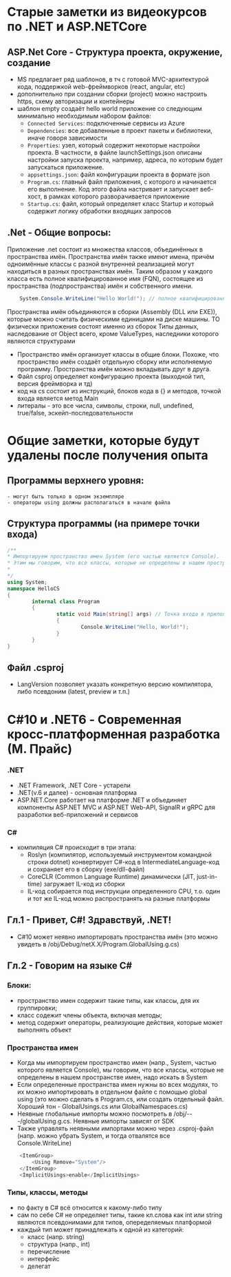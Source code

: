 # Старые заметки из видеокурсов по .NET и ASP.NETCore

## ASP.Net Core - Структура проекта, окружение, создание
- MS предлагает ряд шаблонов, в тч с готовой MVC-архитектурой кода, поддержкой web-фреймворков (react, angular, etc)
- дополнительно при создании сборки (project) можно настроить https, схему авторизации и контейнеры
- шаблон empty создаёт hello world приложение со следующим минимально необходимым набором файлов:
	- `Connected Services`: подключенные сервисы из Azure
	- `Dependencies`: все добавленные в проект пакеты и библиотеки, иначе говоря зависимости
	- `Properties`: узел, который содержит некоторые настройки проекта. В частности, в файле launchSettings.json описаны настройки запуска проекта, например, адреса, по которым будет запускаться приложение.
	- `appsettings.json`: файл конфигурации проекта в формате json
	- `Program.cs`: главный файл приложения, с которого и начинается его выполнение. Код этого файла настривает и запускает веб-хост, в рамках которого разворачивается приложение
	- `Startup.cs`: файл, который определяет класс Startup и который содержит логику обработки входящих запросов

## .Net - Общие вопросы:
Приложение .net состоит из множества классов, объединённых в пространства имён. Пространства имён также имеют имена, причём одноимённые классы с разной внутренней реализацией могут находиться в разных пространствах имён. Таким образом у каждого класса есть  полное квалифицированное имя (FQN), состоящее из пространства (подпространства) имён и собственного имени.
```cs
	System.Console.WriteLine("Hello World!"); // полное квалифицированное имя
```
Пространства имён объединяются в сборки (Assembly (DLL или EXE)), которые можно считать физическими единицами на диске машины. ТО физически приложения состоят именно из сборок
Типы данных, наследование от Object всего, кроме ValueTypes, наследники которого являются структурами

- Пространство имён организует классы в общие блоки. Похоже, что пространство имён создаёт отдельную сборку или исполняемую программу. Пространства имён можно вкладывать друг в друга.
- Файл csproj определяет конфигурацию проекта (выходной тип, версия фреймворка и тд)
- код на cs состоит из инструкций, блоков кода в {} и методов, точкой входа является метод Main
- литералы - это все числа, символы, строки, null, undefined, true/false, эскейп-последовательности


# Общие заметки, которые будут удалены после получения опыта
## Программы верхнего уровня:
	- могут быть только в одном экземпляре
	- операторы using должны располагаться в начале файла

## Структура программы (на примере точки входа)
```cs
/**
* Импортируем пространство имен System (его частью является Console).
* Этим мы говорим, что все классы, которые не определены в нашем пространстве имен, надо искать в System
*
*/
using System;
namespace HelloCS
{
		internal class Program
		{
				static void Main(string[] args) // Точка входа в приложение, аргументы, код возврата
				{
						Console.WriteLine("Hello, World!");
				}
		}
}
```
## Файл .csproj
- LangVersion позволяет указать конкретную версию компилятора, либо псевдоним (latest, preview и т.п.)


# C#10 и .NET6 - Современная кросс-платформенная разработка (М. Прайс)

### .NET
- .NET Framework, .NET Core - устарели
- .NET(v.6 и далее) - основная платформа
- ASP.NET.Core работает на платформе .NET и объединяет компоненты ASP.NET MVC и ASP.NET Web-API, SignalR и gRPC для разработки веб-приложений и сервисов

### C#
- компиляция C# происходит в три этапа:
	- Roslyn (компилятор, используемый инструментом командной строки dotnet) конвертирует C#-код в IntermediateLanguage-код и сохраняет его в сборку (exe/dll-файл)
	- CoreCLR (Common Language Runtime) динамически (JIT, just-in-time) загружает IL-код из сборки
	- IL-код собирается под инструкции определенного CPU, т.о. один и тот же IL-код можно распространять на разные платформы

## Гл.1 - Привет, C#! Здравствуй, .NET!
- C#10 может неявно импортировать пространства имён (это можно увидеть в /obj/Debug/netX.X/Program.GlobalUsing.g.cs)

## Гл.2 - Говорим на языке C#

### Блоки:
- пространство имен содержит такие типы, как классы, для их группировки;
- класс содежит члены объекта, включая методы;
- метод содержит операторы, реализующие действия, которые может выполнять объект

### Пространства имен
- Когда мы импортируем пространство имен (напр., System, частью которого является Console), мы говорим, что все классы, которые не определены в нашем пространстве имен, надо искать в System
- Если определенные пространства имен нужны во всех модулях, то их можно импортировать в отдельном файле с помощью global using (это можно сделать в Program.cs, или создать отдельный файл. Хороший тон - GlobalUsings.cs или GlobalNamespaces.cs)
- Неявные глобальные импорты можно посмотреть в /obj/---/globalUsing.g.cs. Неявные импорты зависят от SDK
- Также управлять неявными импортами можно через .csproj-файл (напр. можно убрать System, и тогда отвалятся все Console.WriteLine)
```cs
	<ItemGroup>
		<Using Remove="System"/>
	</ItemGroup>
	<ImplicitUsings>enable</ImplicitUsings>
```

### Типы, классы, методы
- по факту в C# всё относится к какому-либо типу
- сам по себе C# не определяет типы, такие кл.слова как int или string являются псевдонимами для типов, опеределяемых платформой
- каждый тип может принадлежать к одной из категорий:
	- класс (напр. string)
	- структура (напр., int)
	- перечисление
	- интерфейс
	- делегат